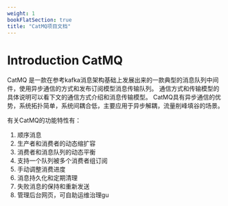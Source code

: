 ```yaml
---
weight: 1
bookFlatSection: true
title: "CatMQ项目文档"
---
```


# Introduction CatMQ
CatMQ 是一款在参考kafka消息架构基础上发展出来的一款典型的消息队列中间件，使用异步通信的方式和发布订阅模型消息传输队列。
通信方式和传输模型的具体说明可以看下文的通信方式介绍和消息传输模型。
CatMQ具有异步通信的优势，系统拓扑简单，系统间耦合低，主要应用于异步解耦，流量削峰填谷的场景。



有关CatMQ的功能特性有：
1. 顺序消息
2. 生产者和消费者的动态缩扩容
3. 消费者和消息队列的动态平衡
4. 支持一个队列被多个消费者组订阅
5. 手动调整消费进度
6. 消息持久化和定期清理
7. 失败消息的保持和重新发送
8. 管理后台网页，可自助运维治理gu
